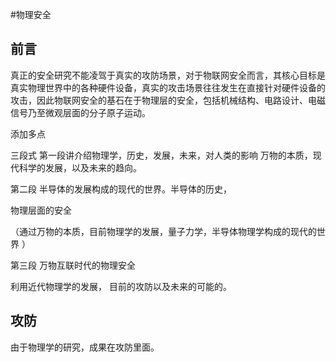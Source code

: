 #物理安全


## 前言

真正的安全研究不能凌驾于真实的攻防场景，对于物联网安全而言，其核心目标是真实物理世界中的各种硬件设备，真实的攻击场景往往发生在直接针对硬件设备的攻击，因此物联网安全的基石在于物理层的安全，包括机械结构、电路设计、电磁信号乃至微观层面的分子原子运动。


添加多点

三段式
第一段讲介绍物理学，历史，发展，未来，对人类的影响 
万物的本质，现代科学的发展，以及未来的趋向。

第二段
半导体的发展构成的现代的世界。半导体的历史，

物理层面的安全

（通过万物的本质，目前物理学的发展，量子力学，半导体物理学构成的现代的世界  ）

第三段
万物互联时代的物理安全

利用近代物理学的发展，
目前的攻防以及未来的可能的。



## 攻防
由于物理学的研究，成果在攻防里面。
